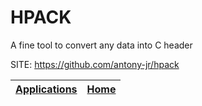 # HPACK
 
 A fine tool to convert any data into C header
 
 SITE: https://github.com/antony-jr/hpack

 | [Applications](https://portable-linux-apps.github.io/apps.html) | [Home](https://portable-linux-apps.github.io)
 | --- | --- |
